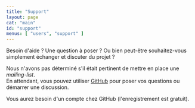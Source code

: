 ```yaml
---
title: "Support"
layout: page
cat: "main"
id: "support"
menus: [ "users", "support" ]
---
```


Besoin d'aide ? Une question à poser ?
Ou bien peut-être souhaitez-vous simplement échanger et discuter du projet ?

Nous n'avons pas déterminé s'il était pertinent de mettre en place une *mailing-list*.  
En attendant, vous pouvez utiliser [GitHub](https://github.com/roboconf/roboconf/issues) pour poser vos questions ou démarrer une discussion.

Vous aurez besoin d'un compte chez GitHub (l'enregistrement est gratuit).
